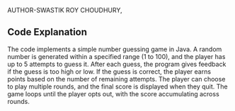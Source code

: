 AUTHOR-SWASTIK ROY CHOUDHURY,
## Code Explanation
The code implements a simple number guessing game in Java. A random number is generated within a specified range (1 to 100), and the player has up to 5 attempts to guess it. After each guess, the program gives feedback if the guess is too high or low. If the guess is correct, the player earns points based on the number of remaining attempts. The player can choose to play multiple rounds, and the final score is displayed when they quit. The game loops until the player opts out, with the score accumulating across rounds.
